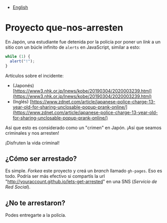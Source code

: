 - [English](README.en.md)

# Proyecto que-nos-arresten

En Japón, una estudiante fue detenida por la policía por poner un _link_ a un sitio con un búcle infinito de `alerts` en JavaScript, similar a esto:

```js
while (1) {
  alert("!");
}
```

Artículos sobre el incidente:

- (Japonés) [https://www3.nhk.or.jp/lnews/kobe/20190304/2020003239.html](https://www3.nhk.or.jp/lnews/kobe/20190304/2020003239.html)
- (Inglés) [https://www.zdnet.com/article/japanese-police-charge-13-year-old-for-sharing-unclosable-popup-prank-online/](https://www.zdnet.com/article/japanese-police-charge-13-year-old-for-sharing-unclosable-popup-prank-online/)

Así que esto es considerado como un "crimen" en Japón. ¡Así que seamos criminales y nos arresten!

¡Disfruten la vida criminal!

## ¿Cómo ser arrestado?

Es simple. _Forkea_ este proyecto y creá un _branch_ llamado `gh-pages`. Eso es todo. Podría ser más efectivo si compartís la url "http://youraccount.github.io/lets-get-arrested" en una SNS (_Servicio de Red Social_).


## ¿No te arrestaron?

Podes entregarte a la policía.
